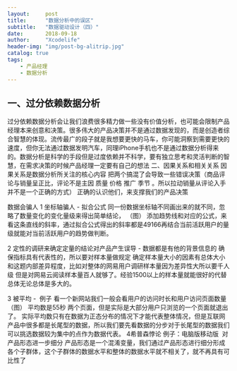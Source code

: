 ```yaml
---
layout:     post
title:      "数据分析中的误区"
subtitle:   "数据驱动设计（四）"
date:       2018-09-18
author:     "Xcodelife"
header-img: "img/post-bg-alitrip.jpg"
catalog: true
tags:
    - 产品经理
    - 数据分析
---
```

## 一、过分依赖数据分析
过分依赖数据分析会让我们浪费很多精力做一些没有价值分析，也可能会限制产品经理本来创意和决策。很多伟大的产品决策并不是通过数据发现的，而是创造者综合智慧的体现。流传最广的段子就是我想要更快的马车，你可能洞察到需要更快的速度，但你无法通过数据发明汽车，同理iPhone手机也不是通过数据分析得来的。数据分析是科学的手段但是过度依赖并不科学，要有独立思考和灵活判断的智慧，在需求决策的时候产品经理一定要有自己的想法
二、因果关系和相关关系
因果关系是数据分析所关注的核心内容
把两个搞混了会导致一些错误决策（商品评论与销量呈正比，评论不是主因 质量 价格 推广 季节 。所以拉动销量从评论入手并不是一个正确的方式）
正确的认识他们，来支撑我们的产品决策


数据会骗人
1 坐标轴骗人 - 拟合公式 
同一份数据坐标轴不同画出来的就不同，忽略了数量变化的变化量级来得出简单结论， 
（图）
添加趋势线和对应的公式，来看这条直线的斜率，通过拟合公式得出的斜率都是49166再结合当前活跃用户的量级就能对当前活跃用户的趋势做判断。 

2 定性的调研来确定定量的结论对产品产生误导 - 数据都是有他的背景信息的 确保指标具有代表性的，所以要对样本量做规定 
确定样本量大小的因素有总体大小和这题内部差异程度，比如对整体的网易用户调研样本量因为差异性大所以要千人级 但是对网易云阅读样本量百人就够了。经验1500以上的样本量就能很好的代替总体无论总体是多大的。 

3 被平均 -  
例子 看一个新网站我们一般会看用户的访问时长和用户访问页面数量 
（图）
平均数是55秒 两个页面，但是实际是大部分用户只浏览的一个页面就退出了。 
实际平均数只有在数据为正态分布的情况下才能代表整体情况，但是互联网产品中很多都是长尾型的数据，所以我们要先看数据的分步对于长尾型的数据我们可以挑选数据较为集中的点作为数据代表。 
4希普森悖论 
例子：电脑版移动版  
对产品形态进一步细分 
产品形态是一个混淆变量，我们通过产品形态进行细分形成各个子群体，这个子群体的数据水平和整体的数据水平就不相关了，就不再具有可比性了 












